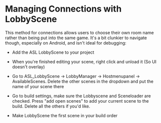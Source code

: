 # Managing Connections with LobbyScene

This method for connections allows users to choose their own room name rather
than being put into the same game. It's a bit clunkier to navigate though,
especially on Android, and isn't ideal for debugging:

- Add the ASL LobbyScene to your project

- When you're finished editing your scene, right click and unload it (So UI doesn't overlay)

- Go to ASL_LobbyScene -> LobbyManager -> Hostmenupanel -> AvailableScenes. Delete the other scenes in the dropdown and put the name of your scene there

- Go to build settings, make sure the Lobbyscene and Sceneloader are checked. Press "add open scenes" to add your current scene to the build. Delete all the others if you'd like.

- Make LobbyScene the first scene in your build order
